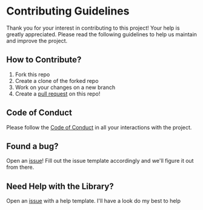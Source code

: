 # Contributing Guidelines


Thank you for your interest in contributing to this project! Your help is greatly appreciated. Please read the following guidelines to help us maintain and improve the project.

## How to Contribute?

1. Fork this repo
2. Create a clone of the forked repo
3. Work on your changes on a new branch
4. Create a [pull request](https://github.com/ImperialCollegeLondon/rojak/pulls) on this repo!

## Code of Conduct

Please follow the [Code of Conduct](CODE_OF_CONDUCT.md) in all your interactions with the project.

## Found a bug?

Open an [issue](https://github.com/ImperialCollegeLondon/rojak/issues)! Fill out the issue template accordingly and we'll figure it out from there. 

## Need Help with the Library?

Open an [issue](https://github.com/ImperialCollegeLondon/rojak/issues) with a help template. I'll have a look do my best to help
